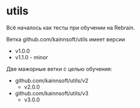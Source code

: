# utils

Всё началось как тесты при обучении на Rebrain.

Ветка github.com/kainnsoft/utils имеет версии 
  - v1.0.0
  - v1.1.0 - minor

Две мажорные ветки с целью обучения:
  - github.com/kainnsoft/utils/v2
    - v2.0.0
  - github.com/kainnsoft/utils/v3
    - v3.0.0
    
  
